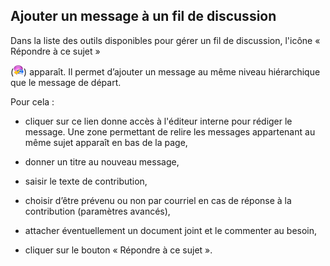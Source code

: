 ## Ajouter un message à un fil de discussion

Dans la liste des outils disponibles pour gérer un fil de discussion, l'icône « Répondre à ce sujet »

\(<img width="16px" src="../assets/image109.svg">\) apparaît. Il permet d’ajouter un message au même niveau hiérarchique que le message de départ.

Pour cela :

* cliquer sur ce lien donne accès à l'éditeur interne pour rédiger le message. Une zone permettant de relire les messages appartenant au même sujet apparaît en bas de la page,

* donner un titre au nouveau message,

* saisir le texte de contribution,

* choisir d’être prévenu ou non par courriel en cas de réponse à la contribution \(paramètres avancés\),

* attacher éventuellement un document joint et le commenter au besoin,

* cliquer sur le bouton « Répondre à ce sujet ».



